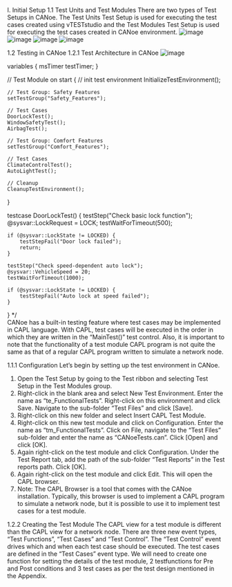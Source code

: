 I. Initial Setup
1.1 Test Units and Test Modules 
There are two types of Test Setups in CANoe. The Test Units Test Setup is used for executing the test cases created using vTESTstudio and the Test Modules Test Setup is used for executing the test cases 
created in CANoe environment. 
![image](https://github.com/user-attachments/assets/08c5f50c-2aca-4c55-bf8d-5d1fd3087749)
![image](https://github.com/user-attachments/assets/f2ef09ba-5032-4685-aeff-b3b22af00208)
![image](https://github.com/user-attachments/assets/cb72f8b6-689a-429e-9c7a-526b0d20d0ae)
![image](https://github.com/user-attachments/assets/cb88cb12-58c1-46bc-8721-9fba19728c90)

1.2 Testing in CANoe 
1.2.1 Test Architecture in CANoe
![image](https://github.com/user-attachments/assets/c5b15267-8514-4d65-91e1-60686a989ed3)

variables {
    msTimer testTimer;
}

// Test Module
on start {
    // init test environment
    InitializeTestEnvironment();
    
    // Test Group: Safety Features
    setTestGroup("Safety_Features");
    
    // Test Cases
    DoorLockTest();
    WindowSafetyTest();
    AirbagTest();
    
    // Test Group: Comfort Features
    setTestGroup("Comfort_Features");
    
    // Test Cases
    ClimateControlTest();
    AutoLightTest();
    
    // Cleanup
    CleanupTestEnvironment();
}

testcase DoorLockTest() {
    testStep("Check basic lock function");
    @sysvar::LockRequest = LOCK;
    testWaitForTimeout(500);
    
    if (@sysvar::LockState != LOCKED) {
        testStepFail("Door lock failed");
        return;
    }
    
    testStep("Check speed-dependent auto lock");
    @sysvar::VehicleSpeed = 20;
    testWaitForTimeout(1000);
    
    if (@sysvar::LockState != LOCKED) {
        testStepFail("Auto lock at speed failed");
    }
}
*/                            
CANoe has a built-in testing feature where test cases may be implemented in CAPL language. With CAPL, test cases will be executed in the order in which they are written in the “MainTest()” test control. Also, it is important to note that the functionality of a test module CAPL program is not quite the same as that of a regular CAPL program written to simulate a network node. 

1.1.1 Configuration 
Let’s begin by setting up the test environment in CANoe. 
1) Open the Test Setup by going to the Test ribbon and selecting Test Setup in the Test Modules group. 
2) Right-click in the blank area and select New Test Environment. Enter the name as “te_FunctionalTests”. Right-click on this environment and click Save. Navigate to the sub-folder “Test 
Files” and click [Save]. 
3) Right-click on this new folder and select Insert CAPL Test Module. 
4) Right-click on this new test module and click on Configuration. Enter the name as “tm_FunctionalTests”. Click on File, navigate to the “Test Files” sub-folder and enter the name as “CANoeTests.can”. Click [Open] and click [OK]. 
5) Again right-click on the test module and click Configuration. Under the Test Report tab, add the path of the sub-folder “Test Reports” in the Test reports path. Click [OK]. 
6) Again right-click on the test module and click Edit. This will open the CAPL browser.
7) Note: The CAPL Browser is a tool that comes with the CANoe installation. Typically, this browser is used to implement a CAPL program to simulate a network node, but it is possible to use it to implement test cases for a test module.
   
1.2.2 Creating the Test Module 
The CAPL view for a test module is different than the CAPL view for a network node. There are three new event types, “Test Functions”, “Test Cases” and “Test Control”. The “Test Control” event drives which and 
when each test case should be executed. The test cases are defined in the “Test Cases” event type. We will need to create one function for setting the details of the test module, 2 testfunctions for Pre and Post conditions and 3 test cases as per the test design mentioned in the Appendix. 
